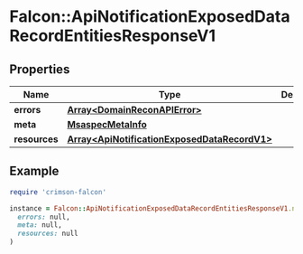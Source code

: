 # Falcon::ApiNotificationExposedDataRecordEntitiesResponseV1

## Properties

| Name | Type | Description | Notes |
| ---- | ---- | ----------- | ----- |
| **errors** | [**Array&lt;DomainReconAPIError&gt;**](DomainReconAPIError.md) |  |  |
| **meta** | [**MsaspecMetaInfo**](MsaspecMetaInfo.md) |  |  |
| **resources** | [**Array&lt;ApiNotificationExposedDataRecordV1&gt;**](ApiNotificationExposedDataRecordV1.md) |  |  |

## Example

```ruby
require 'crimson-falcon'

instance = Falcon::ApiNotificationExposedDataRecordEntitiesResponseV1.new(
  errors: null,
  meta: null,
  resources: null
)
```

